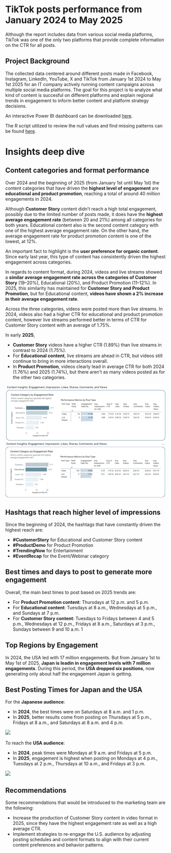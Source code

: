 # TikTok posts performance from January 2024 to May 2025 
Although the report includes data from various social media platforms, TikTok was one of the only two platforms that provide complete information on the CTR for all posts.

## Project Background
The collected data centered around different posts made in Facebook, Instagram, LinkedIn, YouTube, X and TikTok from January 1st 2024 to May 1st 2025 for an IT company actively running content campaigns across multiple social media platforms. The goal for this project is to analyze what kind of content is succesful on different platforms and explain regional trends in engagement to inform better content and platform strategy decisions.

An interactive Power BI dashboard can be downloaded [here](Social_Media_Post_Performance_2024_2025.pbix).

The R script utilized to review the null values and find missing patterns can be found [here](Preparing_Data.R).

# Insights deep dive

## Content categories and format performance
Over 2024 and the beginning of 2025 (from January 1st until May 1st) the content categories that have driven the **highest level of engagement** are **educational and product promotion**, reaching a total of around 40 million engagements in 2024. 

Although **Customer Story** content didn’t reach a high total engagement, possibly due to the limited number of posts made, it does have the **highest average engagement rate** (between 20 and 21%) among all categories for both years. Educational content also is the second content category with one of the highest average engagement rate. On the other hand, the average engagement rate for product promotion content is one of the lowest, at 12%.

An important fact to highlight is the **user preference for organic content**. Since early last year, this type of content has consistently driven the highest engagement across categories.

In regards to content format, during 2024, videos and live streams showed a **similar average engagement rate across the categories of Customer Story** (19–20%), Educational (20%), and Product Promotion (11–12%). In 2025, this similarity has maintained for **Customer Story and Product Promotion**, but for Educational content, **videos have shown a 2% increase in their average engagement rate**.

Across the three categories, videos were posted more than live streams. In 2024, videos also had a higher CTR for educational and product promotion content, however live streams performed better in terms of CTR for Customer Story content with an average of 1.75%.

In early **2025**, 
-	**Customer Story** videos have a higher CTR (1.89%) than live streams in contrast to 2024 (1.75%).
-	For **Educational content**, live streams are ahead in CTR, but videos still continue to bring in more interactions overall.
-	In **Product Promotion**, videos clearly lead in average CTR for both 2024 (1.76%) and 2025 (1.74%), but there aren't as many videos posted as for the other two categories.

![](data_viz/customer_story_breakdown.png)
![](data_viz/educational_breakdown.png)

## Hashtags that reach higher level of impressions
Since the beginning of 2024, the hashtags that have constantly driven the highest reach are:
-	**#CustomerStory** for Educational and Customer Story content
-	**#ProductDemo** for Product Promotion
-	**#TrendingNow** for Entertainment
-	**#EventRecap** for the Event/Webinar category
  
## Best times and days to post to generate more engagement
Overall, the main best times to post based on 2025 trends are:
-	For **Product Promotion content**: Thursdays at 12 p.m. and 5 p.m.
-	For **Educational content**: Tuesdays at 8 a.m., Wednesdays at 5 p.m., and Sundays at 7 p.m.
-	For **Customer Story content**: Tuesdays to Fridays between 4 and 5 p.m., Wednesdays at 12 p.m., Fridays at 8 a.m., Saturdays at 3 p.m., Sundays between 9 and 10 a.m.
1[](https://github.com/kimberlyolivos/Social-Media-Post-Performance-2024-25/blob/main/data_viz/product_promotion_posting_times.png)
  
## Top Regions by Engagement
In 2024, the USA led with 17 million engagements. But from January 1st to May 1st of 2025, **Japan is leadin in engagement levels with 7 million engagements**. During this period, the **USA dropped six positions**, now generating only about half the engagement Japan is getting.

## Best Posting Times for Japan and the USA
For the **Japanese audience**:
-	In **2024**, the best times were on Saturdays at 8 a.m. and 1 p.m.  
-	In **2025**, better results come from posting on Thursdays at 5 p.m., Fridays at 8 a.m., and Saturdays at 8 a.m. and 4 p.m.
  
![](https://github.com/kimberlyolivos/Social-Media-Post-Performance-2024-25/blob/main/data_viz/japan_2025_posting_times.png)

To reach the **USA audience**:
-	In **2024**, peak times were Mondays at 9 a.m. and Fridays at 5 p.m.
-	In **2025**, engagement is highest when posting on Mondays at 4 p.m., Tuesdays at 2 p.m., Thursdays at 10 a.m., and Fridays at 3 p.m.
  
![](https://github.com/kimberlyolivos/Social-Media-Post-Performance-2024-25/blob/main/data_viz/usa_2025_posting_times.png)

## Recommendations
Some recommendations that would be introduced to the marketing team are the following:
-	Increase the production of Customer Story content in video format in 2025, since they have the highest engagement rate as well as a high average CTR. 
-	Implement strategies to re-engage the U.S. audience by adjusting posting schedules and content formats to align with their current content preferences and behavior patterns.

